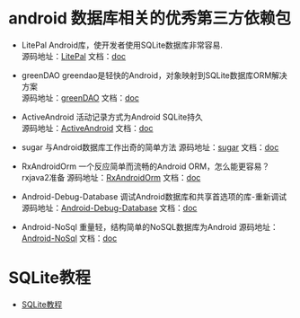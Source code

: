# android 数据库相关的优秀第三方依赖包

* LitePal Android库，使开发者使用SQLite数据库非常容易.  
源码地址：[LitePal](https://github.com/LitePalFramework/LitePal) 文档：[doc](https://github.com/LitePalFramework/LitePal/blob/master/README.md)

* greenDAO greendao是轻快的Android，对象映射到SQLite数据库ORM解决方案  
源码地址：[greenDAO](https://github.com/greenrobot/greenDAO) 文档：[doc](http://greenrobot.org/greendao/documentation/blob/master/README.md)

* ActiveAndroid 活动记录方式为Android SQLite持久  
源码地址：[ActiveAndroid](https://github.com/pardom/ActiveAndroid) 文档：[doc](http://www.activeandroid.com/)

* sugar 与Android数据库工作出奇的简单方法
源码地址：[sugar](https://github.com/satyan/sugar) 文档：[doc](http://satyan.github.io/sugar/)

* RxAndroidOrm 一个反应简单而流畅的Android ORM，怎么能更容易？rxjava2准备
源码地址：[RxAndroidOrm](https://github.com/florent37/RxAndroidOrm) 文档：[doc](https://github.com/florent37/RxAndroidOrm/blob/master/README.md)

* Android-Debug-Database 调试Android数据库和共享首选项的库-重新调试
源码地址：[Android-Debug-Database](https://github.com/amitshekhariitbhu/Android-Debug-Database) 文档：[doc](https://github.com/amitshekhariitbhu/Android-Debug-Database/blob/master/README.md)

* Android-NoSql 重量轻，结构简单的NoSQL数据库为Android
源码地址：[Android-NoSql](https://github.com/florent37/Android-NoSql) 文档：[doc](https://github.com/florent37/Android-NoSql/blob/master/README.md)


# SQLite教程
* [SQLite教程](http://www.runoob.com/sqlite/sqlite-tutorial.html)